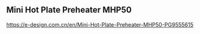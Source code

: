 ## Mini Hot Plate Preheater MHP50


<https://e-design.com.cn/en/Mini-Hot-Plate-Preheater-MHP50-PG9555615>

